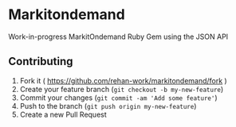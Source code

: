 # Markitondemand

Work-in-progress MarkitOndemand Ruby Gem using the JSON API

## Contributing

1. Fork it ( https://github.com/rehan-work/markitondemand/fork )
2. Create your feature branch (`git checkout -b my-new-feature`)
3. Commit your changes (`git commit -am 'Add some feature'`)
4. Push to the branch (`git push origin my-new-feature`)
5. Create a new Pull Request
